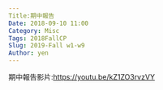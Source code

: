 ```yaml
---
Title:期中報告 
Date: 2018-09-10 11:00
Category: Misc
Tags: 2018FallCP
Slug: 2019-Fall w1-w9
Author: yen
---
```

期中報告影片:https://youtu.be/kZ1ZO3rvzVY